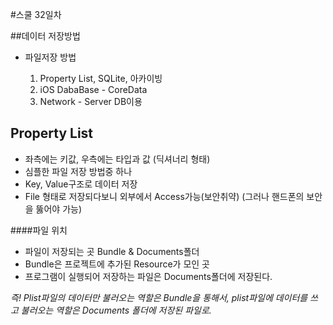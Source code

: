 #스쿨 32일차

##데이터 저장방법

* 파일저장 방법

	1.  Property List, SQLite, 아카이빙
	2.  iOS DabaBase - CoreData
	3. 	 Network - Server DB이용


## Property List
- 좌측에는 키값, 우측에는 타입과 값 (딕셔너리 형태)
- 심플한 파일 저장 방법중 하나
- Key, Value구조로 데이터 저장
- File 형태로 저장되다보니 외부에서 Access가능(보안취약)
(그러나 핸드폰의 보안을 뚫어야 가능)

####파일 위치
- 파일이 저장되는 곳 Bundle & Documents폴더
- Bundle은 프로젝트에 추가된 Resource가 모인 곳
- 프로그램이 실행되어 저장하는 파일은 Documents폴더에 저장된다.

_즉! Plist파일의 데이터만 불러오는 역할은 Bundle을 통해서, plist파일에 데이터를 쓰고 불러오는 역할은 Documents 폴더에 저장된 파일로._